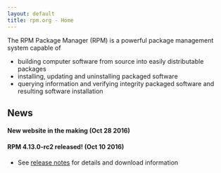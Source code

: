 ```yaml
---
layout: default
title: rpm.org - Home
---
```


The RPM Package Manager (RPM) is a powerful package management system
capable of

* building computer software from source into easily distributable
  packages
* installing, updating and uninstalling packaged software
* querying information and verifying integrity packaged software
  and resulting software installation

## News

#### New website in the making (Oct 28 2016)

#### RPM 4.13.0-rc2 released! (Oct 10 2016)
* See [release notes]( wiki/Releases/4.13.0) for details and download information

